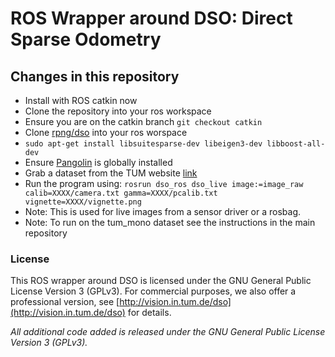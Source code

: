 # ROS Wrapper around DSO: Direct Sparse Odometry

## Changes in this repository

* Install with ROS catkin now
* Clone the repository into your ros workspace
* Ensure you are on the catkin branch `git checkout catkin`
* Clone [rpng/dso](https://github.com/rpng/dso) into your ros worspace
* `sudo apt-get install libsuitesparse-dev libeigen3-dev libboost-all-dev`
* Ensure [Pangolin](https://github.com/stevenlovegrove/Pangolin) is globally installed
* Grab a dataset from the TUM website [link](https://vision.in.tum.de/data/datasets/mono-dataset)
* Run the program using: `rosrun dso_ros dso_live image:=image_raw calib=XXXX/camera.txt gamma=XXXX/pcalib.txt vignette=XXXX/vignette.png`
* Note: This is used for live images from a sensor driver or a rosbag.
* Note: To run on the tum_mono dataset see the instructions in the main repository


### License
This ROS wrapper around DSO is licensed under the GNU General Public License
Version 3 (GPLv3).
For commercial purposes, we also offer a professional version, see
[http://vision.in.tum.de/dso](http://vision.in.tum.de/dso) for details.

*All additional code added is released under the GNU General Public License Version 3 (GPLv3).*
